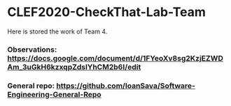 # CLEF2020-CheckThat-Lab-Team

Here is stored the work of Team 4.

### Observations: https://docs.google.com/document/d/1FYeoXv8sg2KzjEZWDAm_3uGkH6kzxqpZdslYhCM2b6I/edit

### General repo: https://github.com/IoanSava/Software-Engineering-General-Repo

